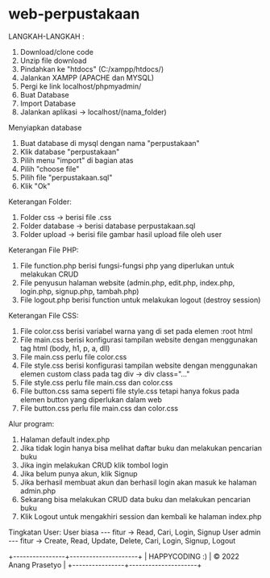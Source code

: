 # web-perpustakaan

LANGKAH-LANGKAH :
1. Download/clone code
2. Unzip file download
3. Pindahkan ke "htdocs" (C:/xampp/htdocs/)
4. Jalankan XAMPP (APACHE dan MYSQL)
5. Pergi ke link localhost/phpmyadmin/
6. Buat Database
7. Import Database
8. Jalankan aplikasi -> localhost/(nama_folder)

Menyiapkan database
1. Buat database di mysql dengan nama "perpustakaan"
2. Klik database "perpustakaan"
3. Pilih menu "import" di bagian atas
4. Pilih "choose file"
5. Pilih file "perpustakaan.sql"
6. Klik "Ok"

Keterangan Folder:
1. Folder css -> berisi file .css
2. Folder database -> berisi database perpustakaan.sql
3. Folder upload -> berisi file gambar hasil upload file oleh user

Keterangan File PHP:
1. File function.php berisi fungsi-fungsi php yang diperlukan untuk melakukan CRUD
2. File penyusun halaman website (admin.php, edit.php, index.php, login.php, signup.php, tambah.php)
3. File logout.php berisi function untuk melakukan logout (destroy session)

Keterangan File CSS:
1. File color.css berisi variabel warna yang di set pada elemen :root html
2. File main.css berisi konfigurasi tampilan website dengan menggunakan tag html (body, h1, p, a, dll)
3. File main.css perlu file color.css
4. File style.css berisi konfigurasi tampilan website dengan menggunakan elemen custom class pada tag div -> div class="..."
5. File style.css perlu file main.css dan color.css
6. File button.css sama seperti file style.css tetapi hanya fokus pada elemen button yang diperlukan dalam web
7. File button.css perlu file main.css dan color.css

Alur program:
1. Halaman default index.php
2. Jika tidak login hanya bisa melihat daftar buku dan melakukan pencarian buku
3. Jika ingin melakukan CRUD klik tombol login
4. Jika belum punya akun, klik Signup
5. Jika berhasil membuat akun dan berhasil login akan masuk ke halaman admin.php
6. Sekarang bisa melakukan CRUD data buku dan melakukan pencarian buku
7. Klik Logout untuk mengakhiri session dan kembali ke halaman index.php

Tingkatan User:
User biasa --- fitur -> Read, Cari, Login, Signup
User admin --- fitur -> Create, Read, Update, Delete, Cari, Login, Signup, Logout

+----------------+---------------------+
| HAPPYCODING :) | &copy; 2022 Anang Prasetyo |
+----------------+---------------------+
